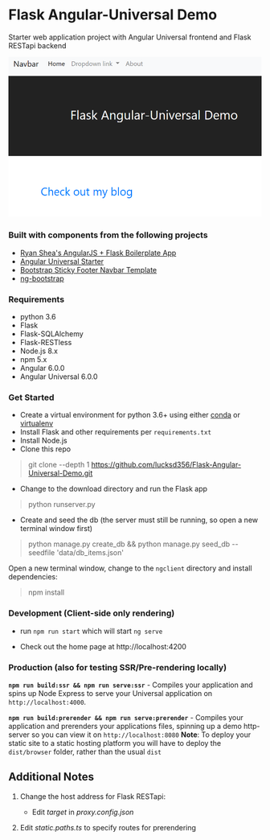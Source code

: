 # Flask Angular-Universal Demo
Starter web application project with Angular Universal frontend and Flask RESTapi backend

![alt text](./Screenshot.png)

### Built with components from the following projects

- [Ryan Shea's AngularJS + Flask Boilerplate App](https://github.com/shea256/angular-flask)
- [Angular Universal Starter](https://github.com/angular/universal-starter)
- [Bootstrap Sticky Footer Navbar Template](http://getbootstrap.com/docs/4.0/examples/sticky-footer-navbar/)
- [ng-bootstrap](https://ng-bootstrap.github.io/#/home)

### Requirements
- python 3.6
- Flask
- Flask-SQLAlchemy
- Flask-RESTless
- Node.js 8.x
- npm 5.x
- Angular 6.0.0
- Angular Universal 6.0.0

### Get Started
- Create a virtual environment for python 3.6+ using either [conda](https://conda.io/docs/user-guide/index.html) or [virtualenv](https://virtualenv.pypa.io/en/stable/)
- Install Flask and other requirements per `requirements.txt`
- Install Node.js
- Clone this repo
>git clone --depth 1 https://github.com/lucksd356/Flask-Angular-Universal-Demo.git
- Change to the download directory and run the Flask app
>python runserver.py
- Create and seed the db (the server must still be running, so open a new terminal window first)
>python manage.py create_db && python manage.py seed_db --seedfile 'data/db_items.json'

Open a new terminal window, change to the `ngclient` directory and install dependencies:
>npm install

### Development (Client-side only rendering)
* run `npm run start` which will start `ng serve`
- Check out the home page at http://localhost:4200

### Production (also for testing SSR/Pre-rendering locally)
**`npm run build:ssr && npm run serve:ssr`** - Compiles your application and spins up Node Express to serve your Universal application on `http://localhost:4000`.

**`npm run build:prerender && npm run serve:prerender`** - Compiles your application and prerenders your applications files, spinning up a demo http-server so you can view it on `http://localhost:8080`
**Note**: To deploy your static site to a static hosting platform you will have to deploy the `dist/browser` folder, rather than the usual `dist`

## Additional Notes

1. Change the host address for Flask RESTapi:
    - Edit *target* in *proxy.config.json*

2. Edit *static.paths.ts* to specify routes for prerendering
